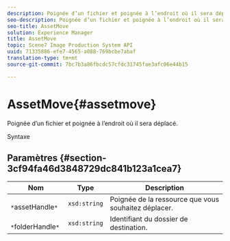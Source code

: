 ```yaml
---
description: Poignée d’un fichier et poignée à l’endroit où il sera déplacé.
seo-description: Poignée d’un fichier et poignée à l’endroit où il sera déplacé.
seo-title: AssetMove
solution: Experience Manager
title: AssetMove
topic: Scene7 Image Production System API
uuid: 71335886-efe7-4565-a088-769bcbe7abaf
translation-type: tm+mt
source-git-commit: 7bc7b3a86fbcdc57cfdc31745fae3afc06e44b15

---
```



# AssetMove{#assetmove}

Poignée d’un fichier et poignée à l’endroit où il sera déplacé.

Syntaxe

## Paramètres {#section-3cf94fa46d3848729dc841b123a1cea7}

| Nom | Type | Description |
|---|---|---|
| ` *`assetHandle`*` | `xsd:string` | Poignée de la ressource que vous souhaitez déplacer. |
| ` *`folderHandle`*` | `xsd:string` | Identifiant du dossier de destination. |

